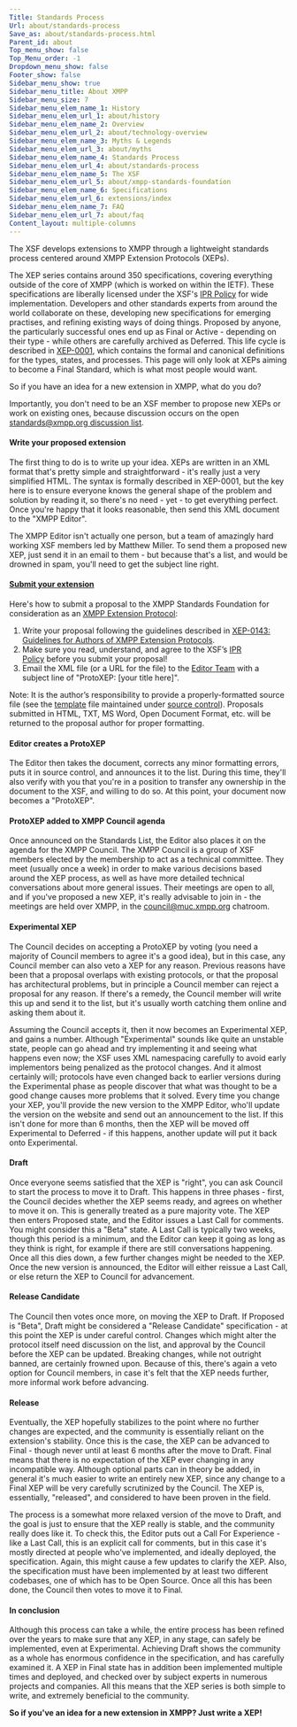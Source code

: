 ```yaml
---
Title: Standards Process
Url: about/standards-process
Save_as: about/standards-process.html
Parent_id: about
Top_menu_show: false
Top_Menu_order: -1
Dropdown_menu_show: false
Footer_show: false
Sidebar_menu_show: true
Sidebar_menu_title: About XMPP
Sidebar_menu_size: 7
Sidebar_menu_elem_name_1: History
Sidebar_menu_elem_url_1: about/history
Sidebar_menu_elem_name_2: Overview
Sidebar_menu_elem_url_2: about/technology-overview
Sidebar_menu_elem_name_3: Myths & Legends
Sidebar_menu_elem_url_3: about/myths
Sidebar_menu_elem_name_4: Standards Process
Sidebar_menu_elem_url_4: about/standards-process
Sidebar_menu_elem_name_5: The XSF
Sidebar_menu_elem_url_5: about/xmpp-standards-foundation
Sidebar_menu_elem_name_6: Specifications
Sidebar_menu_elem_url_6: extensions/index
Sidebar_menu_elem_name_7: FAQ
Sidebar_menu_elem_url_7: about/faq
Content_layout: multiple-columns
---
```


The XSF develops extensions to XMPP through a lightweight standards process centered around XMPP Extension Protocols (XEPs).

The XEP series contains around 350 specifications, covering everything outside of the core of XMPP (which is worked on within the IETF). These specifications are liberally licensed under the XSF's [IPR Policy](/about/xsf/ipr-policy) for wide implementation. Developers and other standards experts from around the world collaborate on these, developing new specifications for emerging practises, and refining existing ways of doing things. Proposed by anyone, the particularly successful ones end up as Final or Active - depending on their type - while others are carefully archived as Deferred. This life cycle is described in [XEP-0001](/extensions/xep-0001.html), which contains the formal and canonical definitions for the types, states, and processes. This page will only look at XEPs aiming to become a Final Standard, which is what most people would want.

So if you have an idea for a new extension in XMPP, what do you do?

Importantly, you don't need to be an XSF member to propose new XEPs or work on existing ones, because discussion occurs on the open [standards@xmpp.org discussion list](https://mail.jabber.org/mailman/listinfo/standards).

#### Write your proposed extension

The first thing to do is to write up your idea. XEPs are written in an XML format that's pretty simple and straightforward - it's really just a very simplified HTML. The syntax is formally described in XEP-0001, but the key here is to ensure everyone knows the general shape of the problem and solution by reading it, so there's no need - yet - to get everything perfect. Once you're happy that it looks reasonable, then send this XML document to the "XMPP Editor".

The XMPP Editor isn't actually one person, but a team of amazingly hard working XSF members led by Matthew Miller. To send them a proposed new XEP, just send it in an email to them - but because that's a list, and would be drowned in spam, you'll need to get the subject line right.

#### <a name="submitting-a-xep" href="#submitting-a-xep">Submit your extension</a>

Here's how to submit a proposal to the XMPP Standards Foundation for consideration as an [XMPP Extension Protocol](/xmpp-protocols/xmpp-extensions/):

1. Write your proposal following the guidelines described in [XEP-0143: Guidelines for Authors of XMPP Extension Protocols](/extensions/xep-0143.html).
2. Make sure you read, understand, and agree to the XSF’s [IPR Policy](/about/xsf/ipr-policy) before you submit your proposal!
3. Email the XML file (or a URL for the file) to the [Editor Team](mailto:editor@xmpp.org) with a subject line of "ProtoXEP: [your title here]".

Note: It is the author’s responsibility to provide a properly-formatted source file (see the [template](/extensions/xep-template.xml) file maintained under [source control](/about/xsf/xsf-source-control/)). Proposals submitted in HTML, TXT, MS Word, Open Document Format, etc. will be returned to the proposal author for proper formatting.

#### Editor creates a ProtoXEP

The Editor then takes the document, corrects any minor formatting errors, puts it in source control, and announces it to the list. During this time, they'll also verify with you that you're in a position to transfer any ownership in the document to the XSF, and willing to do so. At this point, your document now becomes a "ProtoXEP".

#### ProtoXEP added to XMPP Council agenda

Once announced on the Standards List, the Editor also places it on the agenda for the XMPP Council. The XMPP Council is a group of XSF members elected by the membership to act as a technical committee. They meet (usually once a week) in order to make various decisions based around the XEP process, as well as have more detailed technical conversations about more general issues. Their meetings are open to all, and if you've proposed a new XEP, it's really advisable to join in - the meetings are held over XMPP, in the council@muc.xmpp.org chatroom.

#### Experimental XEP

The Council decides on accepting a ProtoXEP by voting (you need a majority of Council members to agree it's a good idea), but in this case, any Council member can also veto a XEP for any reason. Previous reasons have been that a proposal overlaps with existing protocols, or that the proposal has architectural problems, but in principle a Council member can reject a proposal for any reason. If there's a remedy, the Council member will write this up and send it to the list, but it's usually worth catching them online and asking them about it.

Assuming the Council accepts it, then it now becomes an Experimental XEP, and gains a number. Although "Experimental" sounds like quite an unstable state, people can go ahead and try implementing it and seeing what happens even now; the XSF uses XML namespacing carefully to avoid early implementors being penalized as the protocol changes. And it almost certainly will; protocols have even changed back to earlier versions during the Experimental phase as people discover that what was thought to be a good change causes more problems that it solved. Every time you change your XEP, you'll provide the new version to the XMPP Editor, who'll update the version on the website and send out an announcement to the list. If this isn't done for more than 6 months, then the XEP will be moved off Experimental to Deferred - if this happens, another update will put it back onto Experimental.

#### Draft

Once everyone seems satisfied that the XEP is "right", you can ask Council to start the process to move it to Draft. This happens in three phases - first, the Council decides whether the XEP seems ready, and agrees on whether to move it on. This is generally treated as a pure majority vote. The XEP then enters Proposed state, and the Editor issues a Last Call for comments. You might consider this a "Beta" state. A Last Call is typically two weeks, though this period is a minimum, and the Editor can keep it going as long as they think is right, for example if there are still conversations happening. Once all this dies down, a few further changes might be needed to the XEP. Once the new version is announced, the Editor will either reissue a Last Call, or else return the XEP to Council for advancement.

#### Release Candidate

The Council then votes once more, on moving the XEP to Draft. If Proposed is "Beta", Draft might be considered a "Release Candidate" specification - at this point the XEP is under careful control. Changes which might alter the protocol itself need discussion on the list, and approval by the Council before the XEP can be updated. Breaking changes, while not outright banned, are certainly frowned upon. Because of this, there's again a veto option for Council members, in case it's felt that the XEP needs further, more informal work before advancing.

#### Release

Eventually, the XEP hopefully stabilizes to the point where no further changes are expected, and the community is essentially reliant on the extension's stability. Once this is the case, the XEP can be advanced to Final - though never until at least 6 months after the move to Draft. Final means that there is no expectation of the XEP ever changing in any incompatible way. Although optional parts can in theory be added, in general it's much easier to write an entirely new XEP, since any change to a Final XEP will be very carefully scrutinized by the Council. The XEP is, essentially, "released", and considered to have been proven in the field.

The process is a somewhat more relaxed version of the move to Draft, and the goal is just to ensure that the XEP really is stable, and the community really does like it. To check this, the Editor puts out a Call For Experience - like a Last Call, this is an explicit call for comments, but in this case it's mostly directed at people who've implemented, and ideally deployed, the specification. Again, this might cause a few updates to clarify the XEP. Also, the specification must have been implemented by at least two different codebases, one of which has to be Open Source. Once all this has been done, the Council then votes to move it to Final.

#### In conclusion

Although this process can take a while, the entire process has been refined over the years to make sure that any XEP, in any stage, can safely be implemented, even at Experimental. Achieving Draft shows the community as a whole has enormous confidence in the specification, and has carefully examined it. A XEP in Final state has in addition been implemented multiple times and deployed, and checked over by subject experts in numerous projects and companies. All this means that the XEP series is both simple to write, and extremely beneficial to the community.

__So if you've an idea for a new extension in XMPP? Just write a XEP!__
